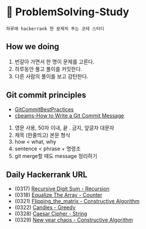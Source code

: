 # 📌 ProblemSolving-Study

    하루에 hackerrank 한 문제씩 푸는 코테 스터디

## How we doing
1. 번갈아 가면서 한 명이 문제를 고른다.
2. 하루동안 풀고 풀이를 커밋한다.
3. 다른 사람의 풀이를 보고 감탄한다.

## Git commit principles

- [GitCommitBestPractices](https://gist.github.com/luismts/495d982e8c5b1a0ced4a57cf3d93cf60)
- [cbeams-How to Write a Git Commit Message](https://cbea.ms/git-commit/)
  
1. 영문 사용, 50자 이내, 끝 . 금지, 앞글자 대문자
2. 제목 (한줄띄고) 본문 형식
3. how < what, why
4. sentence < phrase + 명령조
5. git merge할 때도 message 정리하기


## Daily Hackerrank URL

- (0317) [Recursive Digit Sum - Recursion](https://www.hackerrank.com/challenges/recursive-digit-sum/problem?isFullScreen=true)
- (0318) [Equalize The Array - Counter](https://www.hackerrank.com/challenges/equality-in-a-array/problem?h_r=internal-search)
- (0321) [Flipping_the_matrix - Constructive Algorithm](https://www.hackerrank.com/challenges/flipping-the-matrix/problem?isFullScreen=true)
- (0322) [Candies - Greedy](https://www.hackerrank.com/challenges/candies/problem?isFullScreen=true)
- (0328) [Caesar Cipher - String](https://www.hackerrank.com/challenges/one-week-preparation-kit-caesar-cipher-1/problem?isFullScreen=true&h_l=interview&playlist_slugs%5B%5D=preparation-kits&playlist_slugs%5B%5D=one-week-preparation-kit&playlist_slugs%5B%5D=one-week-day-three)
- (0329) [New year chaos - Constructive Algorithm](https://www.hackerrank.com/challenges/one-week-preparation-kit-new-year-chaos/problem?isFullScreen=true&h_l=interview&playlist_slugs%5B%5D=preparation-kits&playlist_slugs%5B%5D=one-week-preparation-kit&playlist_slugs%5B%5D=one-week-day-four)

